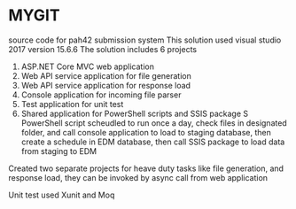 # MYGIT
source code for pah42 submission system
This solution used visual studio 2017 version 15.6.6
The solution includes 6 projects
1. ASP.NET Core MVC web application
2. Web API service application for file generation
3. Web API service application for response load
4. Console application for incoming file parser
5. Test application for unit test
6. Shared application for PowerShell scripts and SSIS package
S
PowerShell script scheudled to run once a day, check files in designated folder, and call console application to load to staging database,
then create a schedule in EDM database, then call SSIS package to load data from staging to EDM

Created two separate projects for heave duty tasks like file generation, and response load, they can be invoked by async call from 
web application

Unit test used Xunit and Moq
